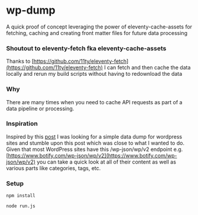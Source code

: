 # wp-dump

A quick proof of concept leveraging the power of eleventy-cache-assets for fetching, caching and creating front matter files for future data processing

### Shoutout to eleventy-fetch fka eleventy-cache-assets

Thanks to [https://github.com/11ty/eleventy-fetch](https://github.com/11ty/eleventy-fetch) I can fetch and then cache the data locally and rerun my build scripts without having to redownload the data

### Why

There are many times when you need to cache API requests as part of a data pipeline or processing.

### Inspiration

Inspired by this [post](https://stevenwoodson.com/blog/pulling-wordpress-content-into-eleventy) I was looking for a simple data dump for wordpress sites and stumble upon this post which was close to what I wanted to do. Given that most WordPress sites have this /wp-json/wp/v2 endpoint e.g. [https://www.botify.com/wp-json/wp/v2](https://www.botify.com/wp-json/wp/v2) you can take a quick look at all of their content as well as various parts like categories, tags, etc.

### Setup

```
npm install
```

```
node run.js
```

